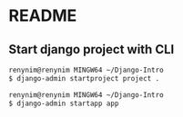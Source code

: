 # README

## Start django project with CLI

```bash
renynim@renynim MINGW64 ~/Django-Intro
$ django-admin startproject project .

renynim@renynim MINGW64 ~/Django-Intro
$ django-admin startapp app
```

